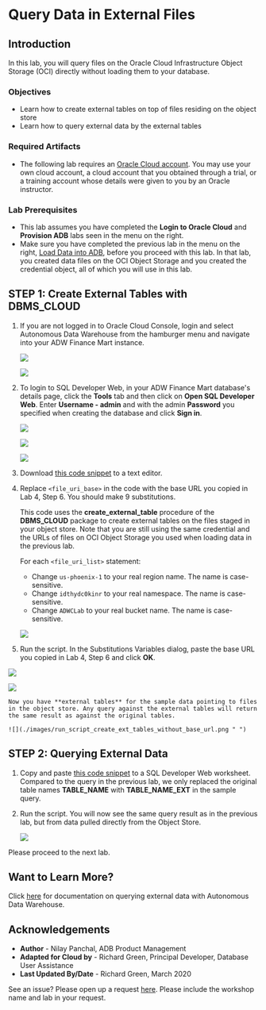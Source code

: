 # Query Data in External Files

## Introduction

In this lab, you will query files on the Oracle Cloud Infrastructure Object Storage (OCI) directly without loading them to your database.

### Objectives

-   Learn how to create external tables on top of files residing on the object store
-   Learn how to query external data by the external tables

### Required Artifacts

-   The following lab requires an <a href="https://www.oracle.com/cloud/free/" target="\_blank">Oracle Cloud account</a>. You may use your own cloud account, a cloud account that you obtained through a trial, or a training account whose details were given to you by an Oracle instructor.

### Lab Prerequisites

- This lab assumes you have completed the **Login to Oracle Cloud** and **Provision ADB** labs seen in the menu on the right.
- Make sure you have completed the previous lab in the menu on the right, [Load Data into ADB](?lab=lab-3-loading-data), before you proceed with this lab. In that lab, you created data files on the OCI Object Storage and you created the credential object, all of which you will use in this lab.

## **STEP 1**: Create External Tables with DBMS_CLOUD

1.  If you are not logged in to Oracle Cloud Console, login and select Autonomous Data Warehouse from the hamburger menu and navigate into your ADW Finance Mart instance.

    ![](images/step1.1-LabGuide1-39fb4a5b.png " ")

    ![](images/step1.1-adb.png " ")

2.  To login to SQL Developer Web, in your ADW Finance Mart database's details page, click the **Tools** tab and then click on **Open SQL Developer Web**. Enter **Username - admin** and with the admin **Password** you specified when creating the database and click **Sign in**.

    ![](./images/step1.2-Picture100-34.png " ")

    ![](./images/open_sql_developer_web.jpg " ")

    ![](./images/step1.2-Picture100-16.png " ")

3. Download <a href="./files/create_external_tables_without_base_url.txt" target="\_blank">this code snippet</a> to a text editor.

4. Replace `<file_uri_base>` in the code with the base URL you copied in Lab 4, Step 6. You should make 9 substitutions.

    This code uses the **create\_external\_table** procedure of the **DBMS\_CLOUD** package to create external tables on the files staged in your object store. Note that you are still using the same credential and the URLs of files on OCI Object Storage you used when loading data in the previous lab.

    For each `<file_uri_list>` statement:
        
    - Change `us-phoenix-1` to your real region name. The name is case-sensitive.
    - Change `idthydc0kinr` to your real namespace. The name is case-sensitive.
    - Change `ADWCLab` to your real bucket name. The name is case-sensitive.

    ![](./images/step1.4.png " ")

5.  Run the script. In the Substitutions Variables dialog, paste the base URL you copied in Lab 4, Step 6 and click **OK**.

  ![](images/step1.5.png " ")

  ![](images/substitution-variables.png " ")

    Now you have **external tables** for the sample data pointing to files in the object store. Any query against the external tables will return the same result as against the original tables.

    ![](./images/run_script_create_ext_tables_without_base_url.png " ")

## **STEP 2**: Querying External Data

1.  Copy and paste <a href="./files/query_external_data.txt" target="\_blank">this code snippet</a> to a SQL Developer Web worksheet. Compared to the query in the previous lab, we only replaced the original table names **TABLE\_NAME** with **TABLE\_NAME\_EXT** in the sample query.

2.  Run the script. You will now see the same query result as in the previous lab, but from data pulled directly from the Object Store.

    ![](images/external_table_query_results.jpg " ")

Please proceed to the next lab.

## Want to Learn More?

Click [here](https://docs.oracle.com/en/cloud/paas/autonomous-data-warehouse-cloud/user/query-external.html#GUID-ABF95242-3E04-42FF-9361-52707D14E833) for documentation on querying external data with Autonomous Data Warehouse.

## Acknowledgements

- **Author** - Nilay Panchal, ADB Product Management
- **Adapted for Cloud by** - Richard Green, Principal Developer, Database User Assistance
- **Last Updated By/Date** - Richard Green, March 2020

See an issue?  Please open up a request [here](https://github.com/oracle/learning-library/issues).   Please include the workshop name and lab in your request.
